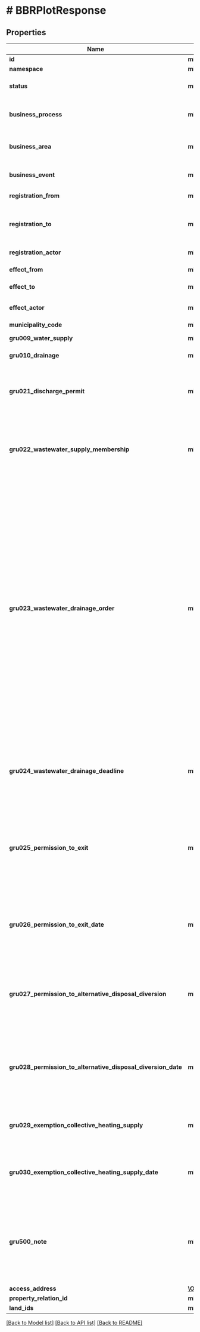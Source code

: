 # # BBRPlotResponse

## Properties

Name | Type | Description | Notes
------------ | ------------- | ------------- | -------------
**id** | **mixed** | Persistent unik nøgle. |
**namespace** | **mixed** |  |
**status** | **mixed** | Angivelse af hvor et forvaltningsobjekt er i sin livscyklus. | [optional]
**business_process** | **mixed** | Den manuelle eller IT-understøttede proces hvori forretningsområdet håndterer hændelsen. | [optional]
**business_area** | **mixed** | Den del af den offentlige forretning der håndterer hændelsen og derved udvirker ændringen i data. | [optional]
**business_event** | **mixed** | Den begivenhed i virkeligheden som udløste ændringen i data. | [optional]
**registration_from** | **mixed** | Tidspunktet hvor registreringen er foretaget. |
**registration_to** | **mixed** | Tidspunktet hvor en ny registrering er foretaget på objektet, og hvor denne version således ikke længere er den seneste. | [optional]
**registration_actor** | **mixed** | Den aktør der har foretaget registreringen. |
**effect_from** | **mixed** | Tidspunktet hvorfra objektet har virkning. |
**effect_to** | **mixed** | Tidspunktet hvor objektets virkning ophører. | [optional]
**effect_actor** | **mixed** | Den aktør der har afstedkommet objektets virkning. |
**municipality_code** | **mixed** |  | [optional]
**gru009_water_supply** | **mixed** | Forhold omkring vandforsyning for grunden. | [optional]
**gru010_drainage** | **mixed** | Forhold omkring afløb for grunden. | [optional]
**gru021_discharge_permit** | **mixed** | Udledningstilladelse for grund. For grunde udenfor kloakopland jf. spildevandsplanen (afløbskoder 101 - 601) angives status for deres udledningstilladelse. | [optional]
**gru022_wastewater_supply_membership** | **mixed** | For grunde udenfor kloakopland jf. spildevandsplanen (afløbskoder 101-601) angives om der indgået kontraktligt medlemskab med et spildevandsforsyningsselskab. | [optional]
**gru023_wastewater_drainage_order** | **mixed** | Her angives påbud vedr. spildevandsafledning.  For grunde/bygninger udenfor kloakopland jf. spildevandsplanen (afløbskoder 101-601) angives om kommunen har givet påbud om at etablere forbedret rensning, så regionplanens og vandplanens renseklasser overholdes eller om kommunen har givet påbud om tilslutning til spildevandsforsyningsselskab (koderne 0-6).  For grunde/bygninger indenfor kloakopland (afløbskoder 1-9) angives om kommunen har givet påbud om, at grunden/bygningen skal tilsluttes separatkloakering (kode7).   For grunde/bygninger angives om kommunen har givet påbud påbud vedr. korrektion af fejltilslutninger (kode 8)  eller om kommunen har givet andre påbud iht. Miljøbeskyttelseslovens  paragraf 30, stk. 1 (kode 9).  I de tilfælde hvor der benyttes koderne 2-9 skal der ændres til kode 1,  når påbuddet er opfyldt. | [optional]
**gru024_wastewater_drainage_deadline** | **mixed** | Dato for frist vedr. spildevandsafledning. For grunde/bygninger hvor der ifølge feltet ”Påbud vedr. spildevandsafledning” er givet et påbud, angives det hvornår fristen opfyldelse af påbuddet udløber.   Angives i formatet ååååmmdd. | [optional]
**gru025_permission_to_exit** | **mixed** | For grunde indenfor kloakopland jf. spildevandsplanen (afløbskoder 1-9) angives status for tilladelse til hel eller delvis udtræden af \&quot;det offentlige kloakfællesskab\&quot; (Spildevandsforsyning) jf. Spildevandsbekendtgørrelsen §11, stk 1. | [optional]
**gru026_permission_to_exit_date** | **mixed** | For grunde, hvor der ifølge feltet ”Tilladelse til udtræden” er meddelt tilladelse eller tilladelse er bortfaldet, skal det angives fra hvilken dato tilladelsen er gældende, hhv. fra hvilken dato tilladelsen er bortfaldet.  Angives i formatet ååååmmdd. | [optional]
**gru027_permission_to_alternative_disposal_diversion** | **mixed** | For grunde indenfor kloakopland jf. spildevandsplanen (afløbskoder 1-9) angives status for tilladelse til alternativ bortskaffelse eller afledning jf. Spildevandsbekendtgørelsens § 11, stk. 2. | [optional]
**gru028_permission_to_alternative_disposal_diversion_date** | **mixed** | For grunde hvor der ifølge feltet ”Tilladelse til alt. bortskaffelse eller afledning” er meddelt tilladelse eller tilladelse er bortfaldet, skal det angives fra hvilken dato tilladelsen er gældende, hhv. fra hvilken dato tilladelsen er bortfaldet.   Angives i formatet ååååmmdd. | [optional]
**gru029_exemption_collective_heating_supply** | **mixed** | For ubebyggede grunde, hvor der ifølge feltet ”Dato for dispensation/fritagelse” er oplyst en dato, angives det om den er tidsbegrænset. | [optional]
**gru030_exemption_collective_heating_supply_date** | **mixed** | For ubebyggede grunde, hvor der ifølge feltet ”Dispensation/fritagelse” er udstedt dispensation eller fritagelse, angives dato for dispensation eller fritagelsen.  Angives i formatet ååååmmdd. | [optional]
**gru500_note** | **mixed** | Notatlinjer indeholder tekstuel information om et givet BBR objekt, som ikke naturligt omfattes af eksisterende attributter på BBR objektet. Det kan for eksempel være særlige forhold om adgang til eller anvendelsen af BBR objektet. Der kan, som navnet angiver, angives flere notatlinjer. | [optional]
**access_address** | [**\OpenAPI\Client\Model\DARAccessAddress**](DARAccessAddress.md) |  | [optional]
**property_relation_id** | **mixed** |  |
**land_ids** | **mixed** |  |

[[Back to Model list]](../../README.md#models) [[Back to API list]](../../README.md#endpoints) [[Back to README]](../../README.md)
